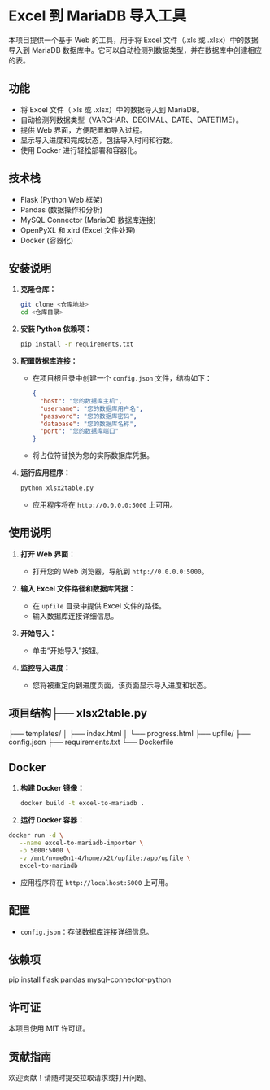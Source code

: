 # Excel 到 MariaDB 导入工具

本项目提供一个基于 Web 的工具，用于将 Excel 文件（.xls 或 .xlsx）中的数据导入到 MariaDB 数据库中。它可以自动检测列数据类型，并在数据库中创建相应的表。

## 功能

* 将 Excel 文件（.xls 或 .xlsx）中的数据导入到 MariaDB。
* 自动检测列数据类型（VARCHAR、DECIMAL、DATE、DATETIME）。
* 提供 Web 界面，方便配置和导入过程。
* 显示导入进度和完成状态，包括导入时间和行数。
* 使用 Docker 进行轻松部署和容器化。

## 技术栈

* Flask (Python Web 框架)
* Pandas (数据操作和分析)
* MySQL Connector (MariaDB 数据库连接)
* OpenPyXL 和 xlrd (Excel 文件处理)
* Docker (容器化)

## 安装说明

1.  **克隆仓库：**

    ```bash
    git clone <仓库地址>
    cd <仓库目录>
    ```

2.  **安装 Python 依赖项：**

    ```bash
    pip install -r requirements.txt
    ```

3.  **配置数据库连接：**

    * 在项目根目录中创建一个 `config.json` 文件，结构如下：

        ```json
        {
          "host": "您的数据库主机",
          "username": "您的数据库用户名",
          "password": "您的数据库密码",
          "database": "您的数据库名称",
          "port": "您的数据库端口"
        }
        ```

    * 将占位符替换为您的实际数据库凭据。

4.  **运行应用程序：**

    ```bash
    python xlsx2table.py
    ```

    * 应用程序将在 `http://0.0.0.0:5000` 上可用。

## 使用说明

1.  **打开 Web 界面：**

    * 打开您的 Web 浏览器，导航到 `http://0.0.0.0:5000`。

2.  **输入 Excel 文件路径和数据库凭据：**

    * 在 `upfile` 目录中提供 Excel 文件的路径。
    * 输入数据库连接详细信息。

3.  **开始导入：**

    * 单击“开始导入”按钮。

4.  **监控导入进度：**

    * 您将被重定向到进度页面，该页面显示导入进度和状态。

## 项目结构├── xlsx2table.py
├── templates/
│   ├── index.html
│   └── progress.html
├── upfile/
├── config.json
├── requirements.txt
└── Dockerfile
## Docker

1.  **构建 Docker 镜像：**

    ```bash
    docker build -t excel-to-mariadb .
    ```
2.  **运行 Docker 容器：**
 ```bash
docker run -d \
    --name excel-to-mariadb-importer \
    -p 5000:5000 \
    -v /mnt/nvme0n1-4/home/x2t/upfile:/app/upfile \
    excel-to-mariadb
  ```
* 应用程序将在 `http://localhost:5000` 上可用。
## 配置

* `config.json`：存储数据库连接详细信息。

## 依赖项

pip install flask pandas mysql-connector-python
## 许可证

本项目使用 MIT 许可证。

## 贡献指南

欢迎贡献！请随时提交拉取请求或打开问题。
